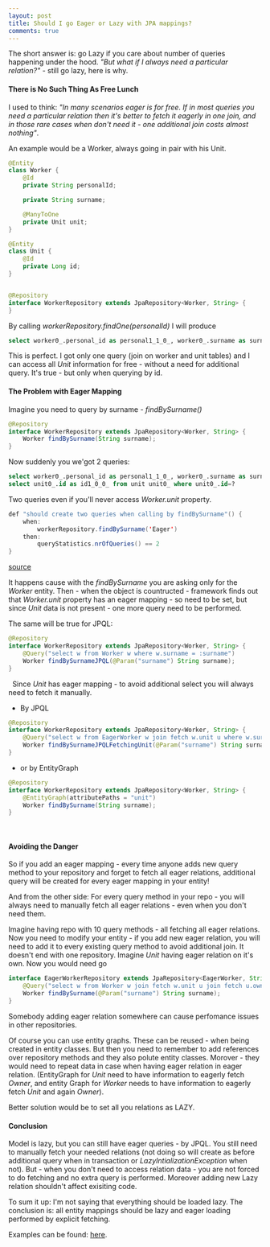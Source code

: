 ```yaml
---
layout: post
title: Should I go Eager or Lazy with JPA mappings?
comments: true
---
```

The short answer is: go Lazy if you care about number of queries happening under the hood. _"But what if I always need a particular relation?"_ - still go lazy, here is why.


#### There is No Such Thing As Free Lunch

I used to think: _"In many scenarios eager is for free. If in most queries you need a particular relation then it's better to fetch it eagerly in one join, and in those rare cases when don't need it - one additional join costs almost nothing"_.

An example would be a Worker, always going in pair with his Unit.


```java
@Entity
class Worker {
    @Id
    private String personalId;

    private String surname;

    @ManyToOne
    private Unit unit;
}

@Entity
class Unit {
    @Id
    private Long id;
}


@Repository
interface WorkerRepository extends JpaRepository<Worker, String> {
} 
```  

By calling _workerRepository.findOne(personalId)_ I will produce


```sql 
select worker0_.personal_id as personal1_1_0_, worker0_.surname as surname2_1_0_, worker0_.unit_id as unit_id3_1_0_, unit1_.id as id1_0_1_ from worker worker0_ left outer join unit unit1_ on worker0_.unit_id=unit1_.id where worker0_.personal_id=?
```  


This is perfect. I got only one query (join on worker and unit tables) and I can access all _Unit_ information for free - without a need for additional query.
It's true - but only when querying by id.



#### The Problem with Eager Mapping

Imagine you need to query by surname - _findBySurname()_


```java
@Repository
interface WorkerRepository extends JpaRepository<Worker, String> {
    Worker findBySurname(String surname);
}
```  

Now suddenly you we'got 2 queries:


```sql 
select worker0_.personal_id as personal1_1_0_, worker0_.surname as surname2_1_0_, worker0_.unit_id as unit_id3_1_0_ from worker worker0_ where worker0_.personal_id=?
select unit0_.id as id1_0_0_ from unit unit0_ where unit0_.id=?
```  


Two queries even if you'll never access _Worker.unit_ property. 


```java
def "should create two queries when calling by findBySurname"() {
	when:
		workerRepository.findBySurname('Eager')
	then:
		queryStatistics.nrOfQueries() == 2
}
```  
[source](https://github.com/dkublik/sd-fetching/blob/master/src/test/groovy/pl/dk/sdfetching/eager/EagerWorkerRepositorySpec.groovy)

It happens cause with the _findBySurname_ you are asking only for the _Worker_ entity. Then - when the object is countructed - framework finds out that _Worker.unit_ property has an eager mapping - so need to be set, but since _Unit_ data is not present - one more query need to be performed.

The same will be true for JPQL:


```java
@Repository
interface WorkerRepository extends JpaRepository<Worker, String> {
    @Query("select w from Worker w where w.surname = :surname")
    Worker findBySurnameJPQL(@Param("surname") String surname);
}
```  

&nbsp;
Since _Unit_ has eager mapping - to avoid additional select you will always need to fetch it manually.

+ By JPQL

```java
@Repository
interface WorkerRepository extends JpaRepository<Worker, String> {
    @Query("select w from EagerWorker w join fetch w.unit u where w.surname = :surname")
    Worker findBySurnameJPQLFetchingUnit(@Param("surname") String surname);
}
```  

+ or by EntityGraph

```java
@Repository
interface WorkerRepository extends JpaRepository<Worker, String> {
	@EntityGraph(attributePaths = "unit")
    Worker findBySurname(String surname);
}
```  

&nbsp;

#### Avoiding the Danger

So if you add an eager mapping - every time anyone adds new query method to your repository and forget to fetch all eager relations, additional query will be created for every eager mapping in your entity!

And from the other side:
For every query method in your repo - you will always need to manually fetch all eager relations - even when you don't need them.

Imagine having repo with 10 query methods - all fetching all eager relations. Now you need to modify your entity - if you add new eager relation,
you will need to add it to every existing query method to avoid additional join.
It doesn't end with one repository. Imagine _Unit_ having eager relation on it's own. Now you would need go

```java
interface EagerWorkerRepository extends JpaRepository<EagerWorker, String> {
    @Query("select w from Worker w join fetch w.unit u join fetch u.owner where w.surname = :surname")
    Worker findBySurname(@Param("surname") String surname);
}
```  

Somebody adding eager relation somewhere can cause perfomance issues in other repositories.


Of course you can use entity graphs. These can be reused - when being created in entity classes. But then you need to remember to add references over repository methods and they also polute entity classes. Morover - they would need to repeat data in case when having eager relation in eager relation. (EntityGraph for _Unit_ need to have information to eagerly fetch _Owner_, and entity Graph for _Worker_ needs to have information to eagerly fetch _Unit_ and again _Owner_).

Better solution would be to set all you relations as LAZY.


#### Conclusion

Model is lazy, but you can still have eager queries - by JPQL. You still need to manually fetch your needed relations (not doing so will create as before additional query when in transaction or _LazyIntializationException_ when not).
But - when you don't need to access relation data - you are not forced to do fetching and no extra query is performed.
Moreover adding new Lazy relation shouldn't affect exisiting code.


To sum it up: I'm not saying that everything should be loaded lazy. The conclusion is: all entity mappings should be lazy and eager loading performed by explicit fetching.



Examples can be found: [here](https://github.com/dkublik/sd-fetching).

&nbsp;
